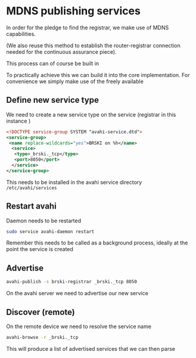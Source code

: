 # MDNS publishing services



In order for the pledge to find the registrar, we make use of MDNS capabilities.

(We also reuse this method to establish the router-registrar connection needed for the continuous assurance piece).

This process can of course be built in 

To practically achieve this we can build it into the core implementation. For convenience we simply make use of the freely available 

## Define new service type

We need to create a new service type on the service (registrar in this instance )

```xml
<!DOCTYPE service-group SYSTEM "avahi-service.dtd">
<service-group>
 <name replace-wildcards="yes">BRSKI on %h</name>
  <service>
   <type>_brski._tcp</type>
   <port>8050</port>
  </service>
</service-group>
```

This needs to be installed in the avahi service directory `/etc/avahi/services`

## Restart avahi

Daemon needs to be restarted

```bash
sudo service avahi-daemon restart


```

Remember this needs to be called as a background process, ideally at the point the service is created 

## Advertise

```bash
avahi-publish -s brski-registrar _brski._tcp 8050 
```

On the avahi server we need to advertise our new service

## Discover (remote)

On the remote device we need to resolve the service name

```bash
avahi-browse -r _brski._tcp
```

This will produce a list of advertised services that we can then parse 